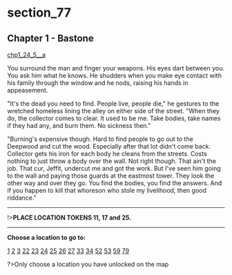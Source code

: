
# section_77

## Chapter 1 - Bastone

[chp1_24_5__a](../../decomp/app/src/main/res/raw/chp1_24_5__a.mp3 ':include :type=audio')

You surround the man and finger your weapons. His eyes dart between you. You ask him what he knows. He shudders when you make eye contact with his family through the window and he nods, raising his hands in appeasement.

"It's the dead you need to find. People live, people die," he gestures to the wretched homeless lining the alley on either side of the street. "When they do, the collector comes to clear. It used to be me. Take bodies, take names if they had any, and burn them. No sickness then."

"Burning's expensive though. Hard to find people to go out to the Deepwood and cut the wood. Especially after that lot didn't come back. Collector gets his iron for each body he cleans from the streets. Costs nothing to just throw a body over the wall. Not right though. That ain't the job. That cur, Jeffit, undercut me and got the work. But I've seen him going to the wall and paying those guards at the eastmost tower. They look the other way and over they go. You find the bodies, you find the answers. And if you happen to kill that whoreson who stole my livelihood, then good riddance."

---

!>**PLACE LOCATION TOKENS 11, 17 and 25.** 

---



**Choose a location to go to:**

[1](output/chapter1/section_1.md)
[2](output/chapter1/section_2.md)
[3](output/chapter1/section_3.md)
[22](output/chapter1/section_22.md)
[23](output/chapter1/section_23.md)
[24](output/chapter1/section_24.md)
[25](output/chapter1/section_25.md)
[26](output/chapter1/section_26.md)
[27](output/chapter1/section_27.md)
[33](output/chapter1/section_33.md)
[34](output/chapter1/section_34.md)
[52](output/chapter1/section_52.md)
[53](output/chapter1/section_53.md)
[59](output/chapter1/section_59.md)
[79](output/chapter1/section_79.md)


?>Only choose a location you have unlocked on the map


